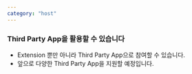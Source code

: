 ```yaml
---
category: "host"
---
```


<div className="text">

### Third Party App을 활용할 수 있습니다

- Extension 뿐만 아니라 Third Party App으로 참여할 수 있습니다.
- 앞으로 다양한 Third Party App을 지원할 예정입니다.

</div>
